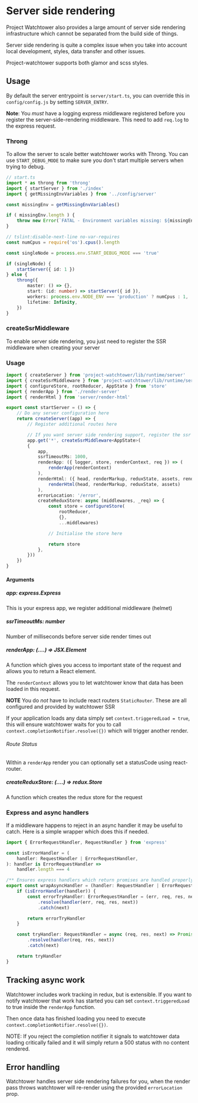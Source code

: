 # Server side rendering
Project Watchtower also provides a large amount of server side rendering infrastructure which cannot be separated from the build side of things.

Server side rendering is quite a complex issue when you take into account local development, styles, data transfer and other issues.

Project-watchtower supports both glamor and scss styles.

## Usage
By default the server entrypoint is `server/start.ts`, you can override this in `config/config.js` by setting `SERVER_ENTRY`.

**Note**: You *must* have a logging express middleware registered before you register the server-side-rendering middleware. This need to add `req.log` to the express request.

### Throng
To allow the server to scale better watchtower works with Throng. You can use `START_DEBUG_MODE` to make sure you don't start multiple servers when trying to debug.

``` ts
// start.ts
import * as throng from 'throng'
import { startServer } from './index'
import { getMissingEnvVariables } from '../config/server'

const missingEnv = getMissingEnvVariables()

if ( missingEnv.length ) {
    throw new Error(`FATAL - Environment variables missing: ${missingEnv.join(', ')}`)
}

// tslint:disable-next-line no-var-requires
const numCpus = require('os').cpus().length

const singleNode = process.env.START_DEBUG_MODE === 'true'

if (singleNode) {
    startServer({ id: 1 })
} else {
    throng({
        master: () => {},
        start: (id: number) => startServer({ id }),
        workers: process.env.NODE_ENV === 'production' ? numCpus : 1,
        lifetime: Infinity,
    })
}
```

### createSsrMiddleware
To enable server side rendering, you just need to register the SSR middleware when creating your server

### Usage
``` ts
import { createServer } from 'project-watchtower/lib/runtime/server'
import { createSsrMiddleware } from 'project-watchtower/lib/runtime/server/ssr'
import { configureStore, rootReducer, AppState } from 'store'
import { renderApp } from './render-server'
import { renderHtml } from 'server/render-html'

export const startServer = () => {
    // Do any server configuration here
    return createServer((app) => {
        // Register additional routes here

        // If you want server side rendering support, register the ssr middleware
        app.get('*', createSsrMiddleware<AppState>(
        {
            app,
            ssrTimeoutMs: 1000,
            renderApp: ({ logger, store, renderContext, req }) => (
                renderApp(renderContext)
            ),
            renderHtml: ({ head, renderMarkup, reduxState, assets, renderContext }) => (
                renderHtml(head, renderMarkup, reduxState, assets)
            ),
            errorLocation: '/error',
            createReduxStore: async (middlewares, _req) => {
                const store = configureStore(
                    rootReducer,
                    {},
                    ...middlewares)

                // Initialise the store here

                return store
            },
        }))
    })
}

```

#### Arguments
##### app: express.Express
This is your express app, we register additional middleware (helmet)

##### ssrTimeoutMs: number
Number of milliseconds before server side render times out

##### renderApp: (....) => JSX.Element
A function which gives you access to important state of the request and allows you to return a React element.

The `renderContext` allows you to let watchtower know that data has been loaded in this request.

**NOTE** You do *not* have to include react routers `StaticRouter`. These are all configured and provided by watchtower SSR

If your application loads any data simply set `context.triggeredLoad = true`, this will ensure watchtower waits for you to call `context.completionNotifier.resolve({})` which will trigger another render.

###### Route Status

Within a `renderApp` render you can optionally set a statusCode using react-router.

##### createReduxStore: (....) => redux.Store
A function which creates the redux store for the request


### Express and async handlers
If a middleware happens to reject in an async handler it may be useful to catch. Here is a simple wrapper which does this if needed.

``` ts
import { ErrorRequestHandler, RequestHandler } from 'express'

const isErrorHandler = (
    handler: RequestHandler | ErrorRequestHandler,
): handler is ErrorRequestHandler =>
    handler.length === 4

/** Ensures express handlers which return promises are handled properly */
export const wrapAsyncHandler = (handler: RequestHandler | ErrorRequestHandler) => {
    if (isErrorHandler(handler)) {
        const errorTryHandler: ErrorRequestHandler = (err, req, res, next) => Promise
            .resolve(handler(err, req, res, next))
            .catch(next)

        return errorTryHandler
    }

    const tryHandler: RequestHandler = async (req, res, next) => Promise
        .resolve(handler(req, res, next))
        .catch(next)

    return tryHandler
}
```

## Tracking async work
Watchtower includes work tracking in redux, but is extensible. If you want to notify watchtower that work has started you can set `context.triggeredLoad` to true inside the `renderApp` function.

Then once data has finished loading you need to execute `context.completionNotifier.resolve({})`.

NOTE: If you reject the completion notifier it signals to watchtower data loading critically failed and it will simply return a 500 status with no content rendered.

## Error handling
Watchtower handles server side rendering failures for you, when the render pass throws watchtower will re-render using the provided `errorLocation` prop.
